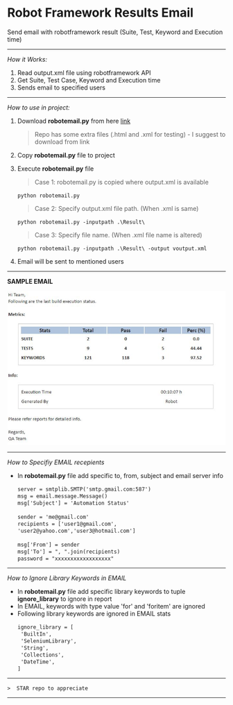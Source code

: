 # Robot Framework Results Email

Send email with robotframework result (Suite, Test, Keyword and Execution time)

---

*How it Works:*

1. Read output.xml file using robotframework API
2. Get Suite, Test Case, Keyword and Execution time
3. Sends email to specified users 

---

*How to use in project:*

1. Download __robotemail.py__ from here [link](https://github.com/adiralashiva8/robotframework-metrics/releases/download/v3.0/robotemail.py)

    > Repo has some extra files (.html and .xml for testing) - I suggest to download from link

2. Copy __robotemail.py__ file to project

3. Execute __robotemail.py__ file

    > Case 1: robotemail.py is copied where output.xml is available

    ```
    python robotemail.py
    ```

    > Case 2: Specify output.xml file path. (When .xml is same)

    ```
    python robotemail.py -inputpath .\Result\
    ```
    
    > Case 3: Specify file name. (When .xml file name is altered)

    ```
    python robotemail.py -inputpath .\Result\ -output voutput.xml
    ```
    
5. Email will be sent to mentioned users

---

 __SAMPLE EMAIL__

 ![Screenshot](sample.jpg)

 ---

*How to Specifiy EMAIL recepients*
 - In __robotemail.py__ file add specific to, from, subject and email server info
    ```
    server = smtplib.SMTP('smtp.gmail.com:587')
    msg = email.message.Message()
    msg['Subject'] = 'Automation Status'

    sender = 'me@gmail.com'
    recipients = ['user1@gmail.com', 'user2@yahoo.com','user3@hotmail.com']

    msg['From'] = sender
    msg['To'] = ", ".join(recipients)
    password = "xxxxxxxxxxxxxxxxxx"
    ``` 
---

*How to Ignore Library Keywords in EMAIL*
 - In __robotemail.py__ file add specific library keywords to tuple __ignore_library__ to ignore in report
 - In EMAIL, keywords with type value 'for' and 'foritem' are ignored
 - Following library keywords are ignored in EMAIL stats
    ```
    ignore_library = [
     'BuiltIn',
     'SeleniumLibrary',
     'String',
     'Collections',
     'DateTime',
    ] 
    ``` 
---
    >  STAR repo to appreciate
---